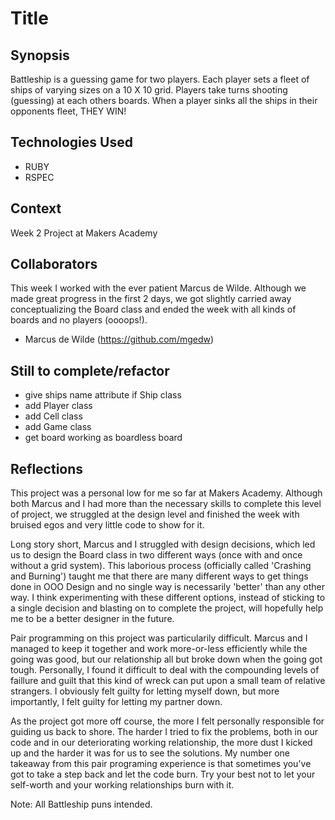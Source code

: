 Title
=======================

## Synopsis

Battleship is a guessing game for two players. Each player sets a fleet of ships of varying sizes on a 10 X 10 grid. Players take turns shooting (guessing) at each others boards. When a player sinks all the ships in their opponents fleet, THEY WIN!

## Technologies Used

- RUBY
- RSPEC

## Context

Week 2 Project at Makers Academy

## Collaborators
This week I worked with the ever patient Marcus de Wilde. Although we made great progress in the first 2 days, we got slightly carried away conceptualizing the Board class and ended the week with all kinds of boards and no players (oooops!). 

- Marcus de Wilde (https://github.com/mgedw)

## Still to complete/refactor

- give ships name attribute if Ship class
- add Player class
- add Cell class
- add Game class
- get board working as boardless board

## Reflections

This project was a personal low for me so far at Makers Academy. Although both Marcus and I had more than the necessary skills to complete this level of project, we struggled at the design level and finished the week with bruised egos and very little code to show for it. 

Long story short, Marcus and I struggled with design decisions, which led us to design the Board class in two different ways (once with and once without a grid system). This laborious process (officially called 'Crashing and Burning') taught me that there are many different ways to get things done in OOO Design and no single way is necessarily 'better' than any other way. I think experimenting with these different options, instead of sticking to a single decision and blasting on to complete the project, will hopefully help me to be a better designer in the future. 

Pair programming on this project was particularily difficult. Marcus and I managed to keep it together and work more-or-less efficiently while the going was good, but our relationship all but broke down when the going got tough. Personally, I found it difficult to deal with the compounding levels of faillure and guilt that this kind of wreck can put upon a small team of relative strangers. I obviously felt guilty for letting myself down, but more importantly, I felt guilty for letting my partner down. 

As the project got more off course, the more I felt personally responsible for guiding us back to shore. The harder I tried to fix the problems, both in our code and in our deteriorating working relationship, the more dust I kicked up and the harder it was for us to see the solutions. My number one takeaway from this pair programing experience is that sometimes you've got to take a step back and let the code burn. Try your best not to let your self-worth and your working relationships burn with it. 


Note: All Battleship puns intended. 


